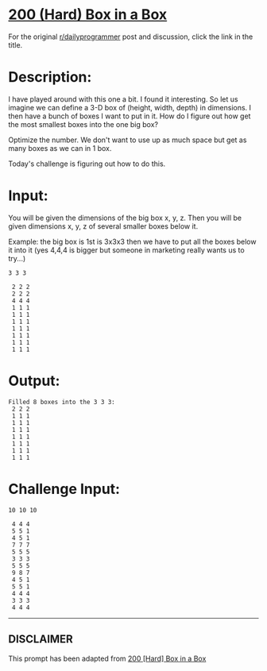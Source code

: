 # [200 (Hard) Box in a Box](https://www.reddit.com/r/dailyprogrammer/comments/2v0tx4/20150206_challenge_200_hard_box_in_a_box/)

For the original [r/dailyprogrammer](https://www.reddit.com/r/dailyprogrammer/) post and discussion, click the link in the title.

# Description:
I have played around with this one a bit. I found it interesting. So let us imagine we can define a 3-D box of (height, width, depth) in dimensions. I then have a bunch of boxes I want to put in it. How do I figure out how get the most smallest boxes into the one big box?

Optimize the number. We don't want to use up as much space but get as many boxes as we can in 1 box.

Today's challenge is figuring out how to do this. 

# Input:
You will be given the dimensions of the big box x, y, z. Then you will be given dimensions x, y, z of several smaller boxes below it.

Example:
the big box is 1st is 3x3x3 then we have to put all the boxes below it into it (yes 4,4,4 is bigger but someone in marketing really wants us to try...)


```
3 3 3

 2 2 2
 2 2 2
 4 4 4
 1 1 1
 1 1 1
 1 1 1
 1 1 1
 1 1 1
 1 1 1
 1 1 1
```
# Output:

```
Filled 8 boxes into the 3 3 3:
 2 2 2
 1 1 1
 1 1 1
 1 1 1
 1 1 1
 1 1 1
 1 1 1
 1 1 1
```
# Challenge Input:

```
10 10 10

 4 4 4
 5 5 1
 4 5 1
 7 7 7
 5 5 5
 3 3 3
 5 5 5
 9 8 7
 4 5 1
 5 5 1
 4 4 4
 3 3 3
 4 4 4
```

----
## **DISCLAIMER**
This prompt has been adapted from [200 [Hard] Box in a Box](https://www.reddit.com/r/dailyprogrammer/comments/2v0tx4/20150206_challenge_200_hard_box_in_a_box/
)
